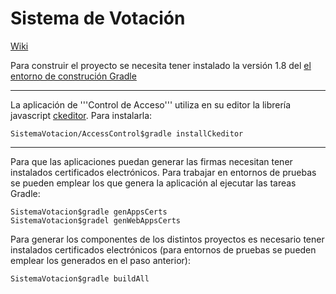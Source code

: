 Sistema de Votación
======================================

[Wiki](https://github.com/jgzornoza/SistemaVotacion/wiki)

Para construir el proyecto se necesita tener instalado la versión 1.8 del
[el entorno de construción Gradle](http://www.gradle.org/)

----

La aplicación de '''Control de Acceso''' utiliza en su editor la librería javascript [ckeditor](http://ckeditor.com/).
Para instalarla:

    SistemaVotacion/AccessControl$gradle installCkeditor

----

Para que las aplicaciones puedan generar las firmas necesitan tener instalados certificados electrónicos. 
Para trabajar en entornos de pruebas se pueden emplear los que genera la aplicación al ejecutar las tareas Gradle:
	
	SistemaVotacion$gradle genAppsCerts
	SistemaVotacion$gradel genWebAppsCerts


Para generar los componentes de los distintos proyectos es necesario tener instalados certificados electrónicos
(para entornos de pruebas se pueden emplear los generados en el paso anterior):
	
	SistemaVotacion$gradle buildAll


